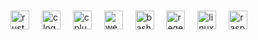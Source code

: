 <h3 align="left"></h3>

###

<div align="left">
  <img src="https://skillicons.dev/icons?i=rust" height="30" alt="rust logo"  />
  <img width="12" />
  <img src="https://skillicons.dev/icons?i=c" height="30" alt="c logo"  />
  <img width="12" />
  <img src="https://skillicons.dev/icons?i=cpp" height="30" alt="cplusplus logo"  />
  <img width="12" />
  <img src="https://skillicons.dev/icons?i=wasm" height="30" alt="webassembly logo"  />
  <img width="12" />
  <img src="https://skillicons.dev/icons?i=bash" height="30" alt="bash logo"  />
  <img width="12" />
  <img src="https://skillicons.dev/icons?i=regex" height="30" alt="regex logo"  />
  <img width="12" />
  <img src="https://skillicons.dev/icons?i=linux" height="30" alt="linux logo"  />
  <img width="12" />
  <img src="https://skillicons.dev/icons?i=raspberrypi" height="30" alt="raspberrypi logo"  />
</div>

###

<!--  <div align="left">
  <img src="https://img.shields.io/static/v1?message=Youtube&logo=youtube&label=Soon%20on&color=FF0000&logoColor=black&labelColor=&style=for-the-badge" height="26" alt="youtube logo"  />
  <a href="https://linkedin.com/in/luiz-gustavo-7Cheater8" target="_blank">
    <img src="https://img.shields.io/static/v1?message=LinkedIn&logo=linkedin&label=&color=0077B5&logoColor=black&labelColor=&style=for-the-badge" height="26" alt="linkedin logo"  />
  </a>
</div> -->

###

<!-- <img align="right" height="120" src="/2.jpeg> -->


###

<!--  <div align="left">
  <img src="https://github-readme-stats.vercel.app/api?username=7Cheater8&hide_title=false&hide_rank=false&show_icons=true&include_all_commits=true&count_private=true&disable_animations=true&theme=github_dark&locale=en&hide_border=true&custom_title=Stats%20" height="100" alt="stats graph"  />
  <img src="https://github-readme-stats.vercel.app/api/top-langs?username=7Cheater8&locale=en&hide_title=false&layout=compact&card_width=320&langs_count=5&theme=github_dark&hide_border=true" height="100" alt="languages graph"  />
</div> -->

###

<br clear="both">


<!--  <img src="https://raw.githubusercontent.com/7Cheater8/7Cheater8/output/snake.svg" alt="Snake animation" /> -->


###
